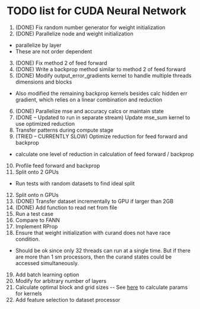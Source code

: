 # TODO list for CUDA Neural Network

1. (DONE) Fix random number generator for weight initialization
2. (DONE) Parallelize node and weight initialization
  * parallelize by layer
  * These are not order dependent
3. (DONE) Fix method 2 of feed forward
4. (DONE) Write a backprop method similar to method 2 of feed forward
5. (DONE) Modify output_error_gradients kernel to handle multiple threads dimensions and blocks
  * Also modified the remaining backprop kernels besides calc hidden err gradient, which relies on a linear combination and reduction
6. (DONE) Parallelize mse and accuracy calcs or maintain state
7. (DONE – Updated to run in separate stream) Update mse_sum kernel to use optimized reduction
8. Transfer patterns during compute stage
9. (TRIED – CURRENTLY SLOW) Optimize reduction for feed forward and backprop
  * calculate one level of reduction in calculation of feed forward / backprop
10. Profile feed forward and backprop
11. Split onto 2 GPUs
  * Run tests with random datasets to find ideal split
12. Split onto n GPUs
13. (DONE) Transfer dataset incrementally to GPU if larger than 2GB
14. (DONE) Add function to read net from file
15. Run a test case
16. Compare to FANN
17. Implement RProp
18. Ensure that weight initialization with curand does not have race condition.
  * Should be ok since only 32 threads can run at a single time. But if there are more than 1 sm processors, then the curand states could be accessed simultaneously.
19. Add batch learning option
20. Modify for arbitrary number of layers
21. Calculate optimal block and grid sizes -- See [here](http://stackoverflow.com/questions/5810447/cuda-block-and-grid-size-efficiencies) to calculate params for kernels
22. Add feature selection to dataset processor

